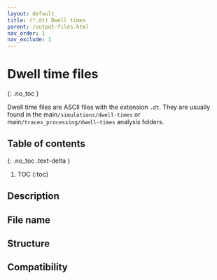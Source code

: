 ```yaml
---
layout: default
title: (*.dt) Dwell times
parent: /output-files.html
nav_order: 1
nav_exclude: 1
---
```



# Dwell time files
{: .no_toc }

Dwell time files are ASCII files with the extension `.dt`. They are usually found in the main`/simulations/dwell-times` or main`/traces_processing/dwell-times` analysis folders.

## Table of contents
{: .no_toc .text-delta }

1. TOC
{:toc}

## Description

## File name

## Structure

## Compatibility
